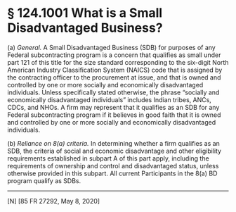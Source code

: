# § 124.1001   What is a Small Disadvantaged Business?

(a) *General.* A Small Disadvantaged Business (SDB) for purposes of any Federal subcontracting program is a concern that qualifies as small under part 121 of this title for the size standard corresponding to the six-digit North American Industry Classification System (NAICS) code that is assigned by the contracting officer to the procurement at issue, and that is owned and controlled by one or more socially and economically disadvantaged individuals. Unless specifically stated otherwise, the phrase “socially and economically disadvantaged individuals” includes Indian tribes, ANCs, CDCs, and NHOs. A firm may represent that it qualifies as an SDB for any Federal subcontracting program if it believes in good faith that it is owned and controlled by one or more socially and economically disadvantaged individuals.


(b) *Reliance on 8(a) criteria.* In determining whether a firm qualifies as an SDB, the criteria of social and economic disadvantage and other eligibility requirements established in subpart A of this part apply, including the requirements of ownership and control and disadvantaged status, unless otherwise provided in this subpart. All current Participants in the 8(a) BD program qualify as SDBs.



---

[N] [85 FR 27292, May 8, 2020]












